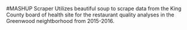 #MASHUP Scraper
Utilizes beautiful soup to scrape data from the King County board of health site for the restaurant quality analyses in the Greenwood neightborhood from 2015-2016.
